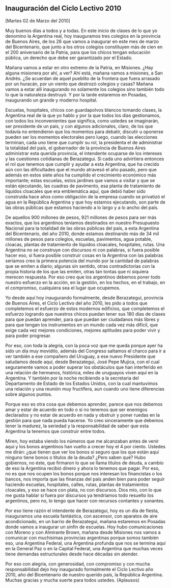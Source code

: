 Inauguración del Ciclo Lectivo 2010
-----------------------------------

[Martes 02 de Marzo del 2010]

Muy buenos días a todos y a todas. En este inicio de clases de lo que yo
denomino la Argentina real, hoy inauguramos tres colegios en la
provincia de Buenos Aires, de los 26 que vamos a inaugurar en este mes
de marzo del Bicentenario, que junto a los otros colegios constituyen
más de cien en el 200 aniversario de la Patria, para que los chicos
tengan educación pública, un derecho que debe ser garantizado por el
Estado.

Mañana vamos a estar en otro extremo de la Patria, en Misiones. ¿Hay
alguna misionera por ahí, a ver? Ahí está, mañana vamos a misiones, a
San Andrés. ¿Se acuerdan de aquel pueblito de la frontera que fuera
arrasado por un huracán, por un viento que destrozó colegios y casas?
Mañana vamos a estar allí inaugurando no solamente los colegios sino
también todo lo que la naturaleza destruyó. Y por la tarde estaremos en
Posadas, inaugurando un grande y moderno hospital.

Escuelas, hospitales, chicos con guardapolvos blancos tomando clases, la
Argentina real de la que yo hablo y por la que todos los días
gestionamos, con todos los inconvenientes que significa, como ustedes se
imaginarán, ser presidente de un país, y con algunos adicionales, claro,
de los que todavía no entendieron que los momentos para debatir,
discutir u oponerse pueden ser los momentos electorales pero luego,
cuando las elecciones terminan, cada uno tiene que cumplir su rol, la
presidenta el de administrar la totalidad del país, el gobernador de la
provincia de Buenos Aires administrar esta querida provincia, el
intendente ocuparse de los intereses y las cuestiones cotidianas de
Berazategui. Si cada uno advirtiera entonces el rol que tenemos que
cumplir y ayudar a esta Argentina, que ha crecido aún con las
dificultades que el mundo atravesó el año pasado, pero que además en
estos siete años ha cumplido el crecimiento económico más importante;
estas escuelas, estos jardines que vamos a visitar y que se están
ejecutando, las cuadras de pavimento, esa planta de tratamiento de
líquidos cloacales que era emblemática aquí, que debió haber sido
construida hace años como obligación de la empresa cuando se privatizó
el agua en la República Argentina y que hoy estamos ejecutando, son
parte de las obras públicas que estamos haciendo a lo largo y a lo ancho
del país.

De aquellos 900 millones de pesos, 921 millones de pesos para ser más
exactos, que los argentinos teníamos destinados en nuestro Presupuesto
Nacional para la totalidad de las obras públicas del país, a esta
Argentina del Bicentenario, del año 2010, donde estamos destinando más
de 34 mil millones de pesos para colegios, escuelas, pavimentos, agua
potable, cloacas, plantas de tratamiento de líquidos cloacales,
hospitales, rutas. Una Argentina no se construye con discursos ni con
palabras, si fuera posible hacer eso, si fuera posible construir cosas
en la Argentina con las palabras seríamos creo la primera potencia del
mundo por la cantidad de palabras que se emiten a diario; algunas sin
sentido, otras contradictorias con la propia historia de los que las
emiten, otras tan tontas que ni siquiera merecen respuesta. Por eso creo
que los argentinos debemos poner todo nuestro esfuerzo en la acción, en
la gestión, en los hechos, en el trabajo, en el compromiso, cualquiera
sea el lugar que ocupemos.

Yo desde aquí hoy inaugurando formalmente, desde Berazategui, provincia
de Buenos Aires, el Ciclo Lectivo del año 2010, les pido a todos que
completemos el esfuerzo de estos modernos edificios, que completemos el
esfuerzo logrando que nuestros chicos puedan tener sus 180 días de
clases para que puedan aprender, para que puedan ser ciudadanos más
libres y para que tengan los instrumentos en un mundo cada vez más
difícil, que exige cada vez mejores condiciones, mejores aptitudes para
poder vivir y para poder progresar.

Por eso, con toda la alegría, con la poca voz que me queda porque ayer
ha sido un día muy movidito, además del Congreso saltamos el charco para
ir a ver también a ese compañero del Uruguay, a ese nuevo Presidente que
saludamos desde aquí, desde Berazategui, José Pepe Mujica, con el cual
seguramente vamos a poder superar los obstáculos que han interferido en
una relación de hermanos, histórica, miles de uruguayos viven aquí en la
Argentina. Y también por la noche recibiendo a la secretaria del
Departamento de Estado de los Estados Unidos, con la cual mantuvimos una
relación y una reunión muy fructífera, aun cuando uno tiene diferencias
sobre algunos puntos.

Porque eso es otra cosa que debemos aprender, parece que nos debemos
amar y estar de acuerdo en todo o si no tenemos que ser enemigos
declarados y no estar de acuerdo en nada y obstruir y poner ruedas en la
gestión para que nada pueda hacerse. Yo creo sinceramente que debemos
tener la madurez, la seriedad y la responsabilidad de saber que esta
Argentina la tenemos que construir entre todos.

Miren, hoy estaba viendo los números que me alcanzaban antes de venir
aquí y los bonos argentinos han vuelto a crecer hoy el 4 por ciento.
Ustedes me dirán: ¿que tienen que ver los bonos si seguro que los que
están aquí ninguno tiene bonos o títulos de la deuda? ¿Pero saben qué?
Hubo gobiernos, no éste, que firmaron lo que se llama títulos de deuda,
a cambio de eso la Argentina recibió dinero y ahora lo tenemos que
pagar. Por eso, no es que nos ocupen los bonos porque nos interesan los
financistas o los bancos, nos importa que las finanzas del país anden
bien para poder seguir haciendo escuelas, hospitales, calles, rutas,
plantas de tratamientos cloacales, y eso se hace con plata, no con
discursos. Dios mío, con lo que me gusta hablar si fuera por discursos
ya tendríamos todo resuelto los argentinos, pero no, lo tengo que hacer
con recursos contantes y sonantes.

Por eso tiene razón el intendente de Berazategui, hoy es un día de
fiesta, inauguramos una escuela fantástica, con ascensor, con aparatos
de aire acondicionado, en un barrio de Berazategui, mañana estaremos en
Posadas donde vamos a inaugurar un sinfín de escuelas. Hoy hubo
comunicaciones con Moreno y con Almirante Brown, mañana desde Misiones
nos vamos a comunicar con muchísimas provincias argentinas porque somos
también eso, una Argentina Federal, una Argentina profunda que nos se
termina aquí en la General Paz o en la Capital Federal, una Argentina
que muchas veces tiene demandas estructurales desde hace décadas sin
atender.

Por eso con alegría, con generosidad, con compromiso y con mucha
responsabilidad dejo hoy inaugurado formalmente el Ciclo Lectivo año
2010, año del Bicentenario de nuestro querido país, la República
Argentina. Muchas gracias y mucha suerte para todos ustedes. (Aplausos)

 

 
